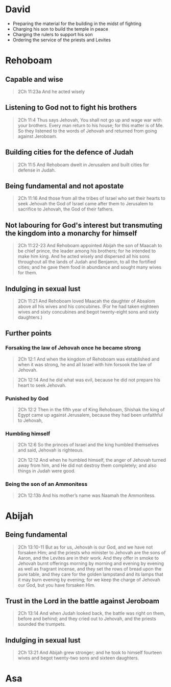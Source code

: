 # David
- Preparing the material for the building in the midst of fighting
- Charging his son to build the temple in peace
- Charging the rulers to support his son
- Ordering the service of the priests and Levites

# Rehoboam
## Capable and wise
> 2Ch 11:23a And he acted wisely

## Listening to God not to fight his brothers
> 2Ch 11:4 Thus says Jehovah, You shall not go up and wage war with your brothers. Every man return to his house; for this matter is of Me. So they listened to the words of Jehovah and returned from going against Jeroboam.

## Building cities for the defence of Judah
> 2Ch 11:5 And Rehoboam dwelt in Jerusalem and built cities for defense in Judah.

## Being fundamental and not apostate
> 2Ch 11:16 And those from all the tribes of Israel who set their hearts to seek Jehovah the God of Israel came after them to Jerusalem to sacrifice to Jehovah, the God of their fathers.

## Not labouring for God's interest but transmuting the kingdom into a monarchy for himself
> 2Ch 11:22-23 And Rehoboam appointed Abijah the son of Maacah to be chief prince, the leader among his brothers; for he intended to make him king. And he acted wisely and dispersed all his sons throughout all the lands of Judah and Benjamin, to all the fortified cities; and he gave them food in abundance and sought many wives for them.

## Indulging in sexual lust
> 2Ch 11:21 And Rehoboam loved Maacah the daughter of Absalom above all his wives and his concubines. (For he had taken eighteen wives and sixty concubines and begot twenty-eight sons and sixty daughters.)

## Further points
### Forsaking the law of Jehovah once he became strong
> 2Ch 12:1 And when the kingdom of Rehoboam was established and when it was strong, he and all Israel with him forsook the law of Jehovah.

> 2Ch 12:14 And he did what was evil, because he did not prepare his heart to seek Jehovah.

### Punished by God
> 2Ch 12:2 Then in the fifth year of King Rehoboam, Shishak the king of Egypt came up against Jerusalem, because they had been unfaithful to Jehovah,

### Humbling himself
> 2Ch 12:6 So the princes of Israel and the king humbled themselves and said, Jehovah is righteous.

> 2Ch 12:12 And when he humbled himself, the anger of Jehovah turned away from him, and He did not destroy them completely; and also things in Judah were good.

### Being the son of an Ammonitess
> 2Ch 12:13b And his mother’s name was Naamah the Ammonitess.

# Abijah

## Being fundamental

> 2Ch 13:10-11 But as for us, Jehovah is our God, and we have not forsaken Him; and the priests who minister to Jehovah are the sons of Aaron, and the Levites are in their work. And they offer in smoke to Jehovah burnt offerings morning by morning and evening by evening as well as fragrant incense, and they set the rows of bread upon the pure table, and they care for the golden lampstand and its lamps that it may burn evening by evening; for we keep the charge of Jehovah our God, but you have forsaken Him.

## Trust in the Lord in the battle against Jeroboam

> 2Ch 13:14 And when Judah looked back, the battle was right on them, before and behind; and they cried out to Jehovah, and the priests sounded the trumpets.

## Indulging in sexual lust

> 2Ch 13:21 And Abijah grew stronger; and he took to himself fourteen wives and begot twenty-two sons and sixteen daughters.


# Asa
